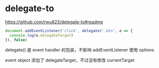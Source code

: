 # delegate-to

<https://github.com/rwu823/delegate-to#readme>

```js
document.addEventListener('click', delegate('.btn', e => {
  console.log(e.delegateTarget)
}), false)
```

delegate() 是 event handler 的包装，不影响 addEventListener 使用 options

event object 添加了 delegateTarget，不过没有修改 currentTarget
